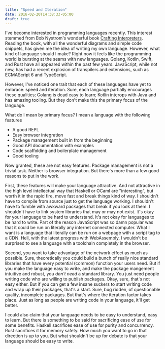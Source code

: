 ```yaml
---
title: "Speed and Iteration"
date: 2018-02-20T14:38:33-05:00
draft: true
---
```


I've become interested in programming languages recently. This
interest stemmed from Bob Nystrom's wonderful book [Crafting
Interpreters](http://www.craftinginterpreters.com/). Reading the book,
with all the wonderful diagrams and simple code snippets, has given me
the idea of writing my own language. However, what kind of language
should I make? Right now it feels like the programming world is
bursting at the seams with new languages. Golang, Kotlin, Swift, and
Rust have all appeared within the past few years. JavaScript, while
not new, has had a recent explosion of transpilers and extensions,
such as ECMAScript 6 and TypeScript.

However, I've noticed one trait that each of these languages have yet
to embrace: speed and iteration. Sure, each language partially
encourages these qualities; Golang is dead easy to learn; Kotlin
interops with Java and has amazing tooling. But they don't make this
the primary focus of the language.

What do I mean by primary focus? I mean a language with the following
features

- A good REPL
- Easy browser integration
- Package management built in from the beginning
- Good API documentation with examples
- Code scaffolding and boilerplate management
- Good tooling

Now granted, these are not easy features. Package management is not a
trivial task. Neither is browser integration. But there's more than a
few good reasons to put in the work.

First, these features will make your language attractive. And not
attractive in the high level intellectual way that Haskell or OCaml
are "interesting", but worth it in the rapid fire, move fast and break
things kind of way. I shouldn't have to compile from source just to
get the language working. I shouldn't have to fumble with awkward
packages that break if you look at them. I shouldn't have to link
system libraries that may or may not exist. It's okay for your
language to be hard to understand. It's not okay for languages to be
hard to write. Part of the reason JavaScript was so damn popular was
that it could be run on literally any internet connected
computer. What I want is a language that literally can be run on a
webpage with a script tag to a CDN. Hell, with the latest progress
with WebAssembly, I wouldn't be surprised to see a language with a
toolchain completely in the browser.

Second, you want to take advantage of the network effect as much as
possible. Sure, theoretically you could build a bunch of really nice
standard libraries that have every potential (common) function your
users need. But if you make the language easy to write, and make the
package mangement intuitive and robust, you *don't need* a standard
library. You just need people writing code who are willing to publish
packages. Okay, sure, that's not easy either. But if you can get a few
insane suckers to start writing code and wrap up their packages,
that's a start. Sure, bug ridden, of questionable quality, incomplete
packages. But that's where the iteration factor takes place. Just as
long as people are writing code in your language, it'll get better.

I could also claim that your language needs to be easy to understand,
easy to learn. But there is something to be said for sacrificing ease
of use for some benefits. Haskell sacrifices ease of use for purity
and concurrency. Rust sacrifices it for memory safety. How much you
want to go in that direction is up to you. But what shouldn't be up
for debate is that your language should be easy to write.
